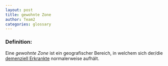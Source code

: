 ```yaml
---
layout: post
title: gewohnte Zone
author: Team2
categories: glossary
---
```


### Definition:
Eine *gewohnte Zone* ist ein geografischer Bereich, in welchem sich der/die [demenziell Erkrankte](https://fae.archi-lab.io/glossary/2019/11/15/Glossary-Dementiell-Erkrankter.html)
normalerweise aufhält.
